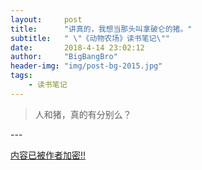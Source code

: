 ```yaml
---
layout:     post
title:      "讲真的，我想当那头叫拿破仑的猪。"
subtitle:   " \"《动物农场》读书笔记\""
date:       2018-4-14 23:02:12
author:     "BigBangBro"
header-img: "img/post-bg-2015.jpg"
tags:
    - 读书笔记
---
```


> 人和猪，真的有分别么？


<p id = "build"></p>
---



[内容已被作者加密!!](http://bigbangbro.com/ "加密内容")

